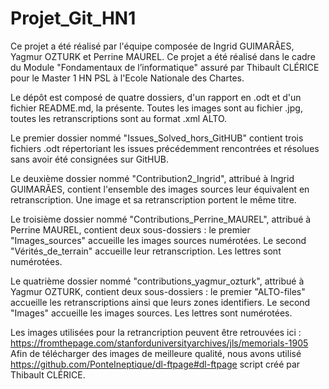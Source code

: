 # Projet_Git_HN1

Ce projet a été réalisé par l'équipe composée de Ingrid GUIMARÃES, Yagmur OZTURK et Perrine MAUREL.
Ce projet a été réalisé dans le cadre du Module "Fondamentaux de l’informatique" assuré par Thibault CLÉRICE pour le Master 1 HN PSL à l'Ecole Nationale des Chartes.

Le dépôt est composé de quatre dossiers, d'un rapport en .odt et d'un fichier README.md, la présente. Toutes les images sont au fichier .jpg, toutes les retranscriptions sont au format .xml ALTO.

Le premier dossier nommé "Issues_Solved_hors_GitHUB" contient trois fichiers .odt répertoriant les issues précédemment rencontrées et résolues sans avoir été consignées sur GitHUB.

Le deuxième dossier nommé "Contribution2_Ingrid", attribué à Ingrid GUIMARÃES, contient l'ensemble des images sources leur équivalent en retranscription. Une image et sa retranscription portent le même titre.

Le troisième dossier nommé "Contributions_Perrine_MAUREL", attribué à Perrine MAUREL, contient deux sous-dossiers : le premier "Images_sources" accueille les images sources numérotées. Le second "Vérités_de_terrain" accueille leur retranscription. Les lettres sont numérotées.

Le quatrième dossier nommé "contributions_yagmur_ozturk", attribué à Yagmur OZTURK, contient deux sous-dossiers : le premier "ALTO-files" accueille les retranscriptions ainsi que leurs zones identifiers. Le second "Images" accueille les images sources. Les lettres sont numérotées.

Les images utilisées pour la retrancription peuvent être retrouvées ici : https://fromthepage.com/stanforduniversityarchives/jls/memorials-1905
Afin de télécharger des images de meilleure qualité, nous avons utilisé https://github.com/PonteIneptique/dl-ftpage#dl-ftpage script créé par Thibault CLÉRICE.
